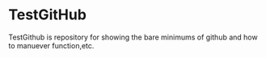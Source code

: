 # TestGitHub
TestGithub is repository for showing the bare minimums of github and how to manuever function,etc.
